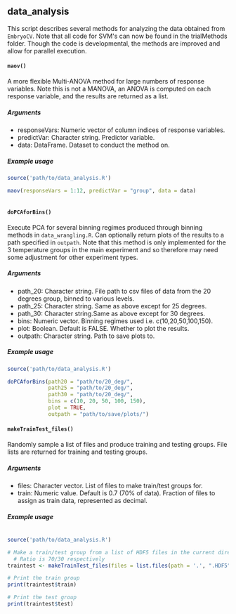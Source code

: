 ## data_analysis

This script describes several methods for analyzing the data obtained from `EmbryoCV`. Note that all code for SVM's can now be found in the trialMethods folder. Though the code is developmental, the methods are improved and allow for parallel execution. 

#### `maov()`

A more flexible Multi-ANOVA method for large numbers of response variables. Note this is not a MANOVA, an ANOVA is computed on each response variable, and the results are returned as a list.

##### Arguments

* responseVars: Numeric vector of column indices of response variables.
* predictVar: Character string. Predictor variable.
* data: DataFrame. Dataset to conduct the method on. 

##### Example usage

``` R
source('path/to/data_analysis.R')

maov(responseVars = 1:12, predictVar = "group", data = data)
 
```

#### `doPCAforBins()`

Execute PCA for several binning regimes produced through binning methods in `data_wrangling.R`. Can optionally return plots of the results to a path specified in `outpath`. Note that this method is only implemented for the 3 temperature groups in the main experiment and so therefore may need some adjustment for other experiment types. 

##### Arguments

* path_20: Character string. File path to csv files of data from the 20 degrees group, binned to various levels. 
* path_25: Character string. Same as above except for 25 degrees. 
* path_30: Character string.Same as above except for 30 degrees.
* bins: Numeric vector. Binning regimes used i.e. c(10,20,50,100,150). 
* plot: Boolean. Default is FALSE. Whether to plot the results. 
* outpath: Character string. Path to save plots to. 

##### Example usage

``` R
source('path/to/data_analysis.R')

doPCAforBins(path20 = "path/to/20_deg/",
             path25 = "path/to/20_deg/",
             path30 = "path/to/20_deg/",
             bins = c(10, 20, 50, 100, 150),
             plot = TRUE, 
             outpath = "path/to/save/plots/")
```

#### `makeTrainTest_files()`

Randomly sample a list of files and produce training and testing groups. File lists are returned for training and testing groups.

##### Arguments

* files: Character vector. List of files to make train/test groups for. 
* train: Numeric value. Default is 0.7 (70% of data). Fraction of files to assign as train data, represented as decimal. 

##### Example usage

``` R

source('path/to/data_analysis.R')

# Make a train/test group from a list of HDF5 files in the current directory
  # Ratio is 70/30 respectively
traintest <- makeTrainTest_files(files = list.files(path = '.', ".HDF5"), train = 0.7)

# Print the train group
print(traintest$train)

# Print the test group
print(traintest$test)

```



